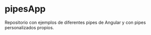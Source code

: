 # pipesApp
Repositorio con ejemplos de diferentes pipes de Angular y con pipes personalizados propios.

